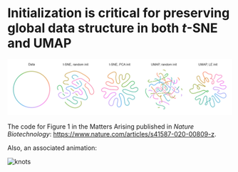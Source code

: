 # Initialization is critical for preserving global data structure in both *t*-SNE and UMAP

![circle](tsne-umap-circle.png)

The code for Figure 1 in the Matters Arising published in *Nature Biotechnology*: https://www.nature.com/articles/s41587-020-00809-z.

Also, an associated animation:

![knots](knots.gif)
